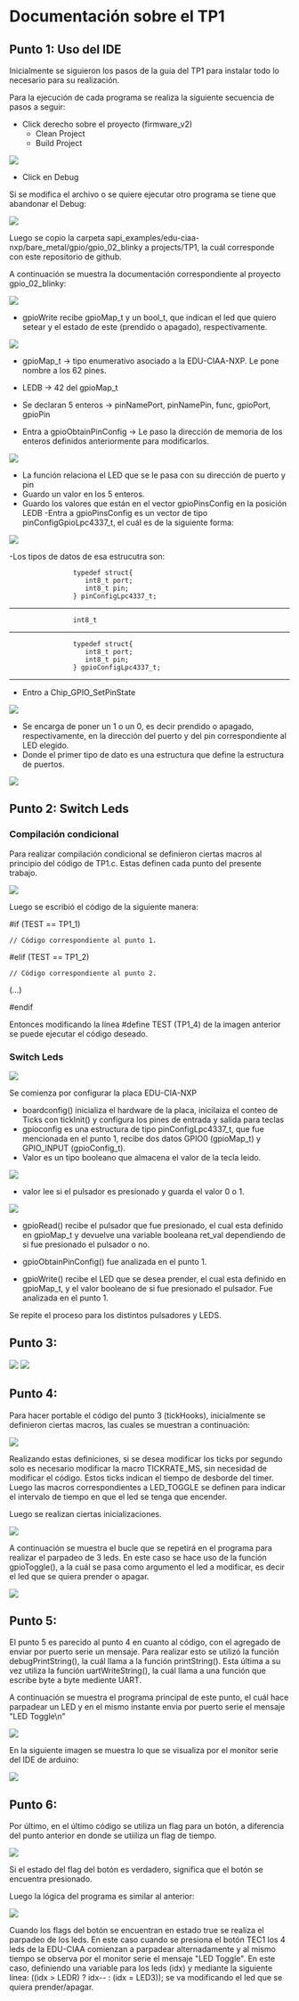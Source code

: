 # Documentación sobre el TP1

## Punto 1: Uso del IDE	

Inicialmente se siguieron los pasos de la guia del TP1 para instalar todo lo necesario para su realización.

Para la ejecución de cada programa se realiza la siguiente secuencia de pasos a seguir:

- Click derecho sobre el proyecto (firmware_v2) 
	- Clean Project
	- Build Project

![](https://github.com/Hitalio/TP1/blob/master/images/clean_build.PNG)

- Click en Debug

Si se modifica el archivo o se quiere ejecutar otro programa se tiene que abandonar el Debug:

![](https://github.com/Hitalio/TP1/blob/master/images/debug_terminate.png)

Luego se copio la carpeta sapi_examples/edu-ciaa-nxp/bare_metal/gpio/gpio_02_blinky a projects/TP1, la cuál corresponde con este repositorio de github. 

A continuación se muestra la documentación correspondiente al proyecto gpio_02_blinky:

![](https://github.com/Hitalio/TP1/blob/master/images/main.PNG)

- gpioWrite recibe gpioMap_t y un bool_t, que indican el led que quiero setear y el estado de este (prendido o apagado), respectivamente.

![](https://github.com/Hitalio/TP1/blob/master/images/gpioWrite.PNG)
 
- gpioMap_t -> tipo enumerativo asociado a la EDU-CIAA-NXP. Le pone nombre a los 62 pines. 
- LEDB -> 42 del gpioMap_t   

-  Se declaran 5 enteros -> pinNamePort, pinNamePin, func, gpioPort, gpioPin
-  Entra a gpioObtainPinConfig -> Le paso la dirección de memoria de los enteros definidos anteriormente para 
                                       modificarlos. 

![](https://github.com/Hitalio/TP1/blob/master/images/gpioObtainPinConfig.PNG)

- La función relaciona el LED que se le pasa con su dirección de puerto y pin
- Guardo un valor en los 5 enteros.
- Guardo los valores que están en el vector gpioPinsConfig en la posición LEDB
	-Entra a gpioPinsConfig es un vector de tipo pinConfigGpioLpc4337_t, el cuál es de la siguiente forma:

          
![](https://github.com/Hitalio/TP1/blob/master/images/pinConfigGpioLpc4337_t.PNG)

-Los tipos de datos de esa estrucutra son:

                    typedef struct{
                       int8_t port;
                       int8_t pin;
                    } pinConfigLpc4337_t;
------------------------------------------------------------------------
                    int8_t
------------------------------------------------------------------------
                    typedef struct{
                       int8_t port;
                       int8_t pin;
                    } gpioConfigLpc4337_t;
------------------------------------------------------------------------

- Entro a Chip_GPIO_SetPinState

![](https://github.com/Hitalio/TP1/blob/master/images/Chip_GPIO_SetPinState.PNG)
 
 - Se encarga de poner un 1 o un 0, es decir prendido o apagado, respectivamente, en la dirección del puerto y del pin correspondiente al LED elegido. 
 - Donde el primer tipo de dato es una estructura que define la estructura de puertos.

![](https://github.com/Hitalio/TP1/blob/master/images/LPC_GPIO_T.PNG)


## Punto 2: Switch Leds

### Compilación condicional

Para realizar compilación condicional se definieron ciertas macros al principio del código de TP1.c. Estas definen cada punto del presente trabajo. 

![](https://github.com/Hitalio/TP1/blob/master/images/compilacion_condicional.PNG)

Luego se escribió el código de la siguiente manera:

#if (TEST == TP1_1)

	// Código correspondiente al punto 1.

#elif (TEST == TP1_2)

	// Código correspondiente al punto 2.

(...)

#endif

Entonces modificando la línea #define TEST (TP1_4) de la imagen anterior se puede ejecutar el código deseado.

### Switch Leds

![](https://github.com/Hitalio/TP1/blob/master/images/main_switch_leds1.png)

 Se comienza por configurar la placa EDU-CIA-NXP

- boardconfig() inicializa el hardware de la placa, inicilaiza el conteo de Ticks con tickInit() y configura los pines de entrada y salida para teclas
- gpioconfig es una estructura de tipo pinConfigLpc4337_t, que fue mencionada en el punto 1, recibe dos datos GPIO0 (gpioMap_t) y GPIO_INPUT (gpioConfig_t).
- Valor es un tipo booleano que almacena el valor de la tecla leido.

![](https://github.com/Hitalio/TP1/blob/master/images/main_switch_leds2.png)

- valor lee si el pulsador es presionado y guarda el valor 0 o 1.

![](https://github.com/Hitalio/TP1/blob/master/images/gpioRead.png)

- gpioRead() recibe el pulsador que fue presionado, el cual esta definido en gpioMap_t y devuelve una variable booleana ret_val dependiendo de si fue presionado el pulsador o no.
- gpioObtainPinConfig() fue analizada en el punto 1.

- gpioWrite() recibe el LED que se desea prender, el cual esta definido en gpioMap_t, y el valor booleano de si fue presionado el pulsador. Fue analizada en el punto 1.

Se repite el proceso para los distintos pulsadores y LEDS.

## Punto 3:

![](https://github.com/Hitalio/TP1/blob/master/images/mytickhookTp1_3.png)
![](https://github.com/Hitalio/TP1/blob/master/images/mainTp1_3.png)

## Punto 4:

Para hacer portable el código del punto 3 (tickHooks), inicialmente se definieron ciertas macros, las cuales se muestran a continuación:

![](https://github.com/Hitalio/TP1/blob/master/images/punto4_defines.PNG)

Realizando estas definiciones, si se desea modificar los ticks por segundo solo es necesario modificar la macro TICKRATE_MS, sin necesidad de modificar el código. Estos ticks indican el tiempo de desborde del timer. Luego las macros correspondientes a LED_TOGGLE se definen para indicar el intervalo de tiempo en que el led se tenga que encender. 

Luego se realizan ciertas inicializaciones. 

![](https://github.com/Hitalio/TP1/blob/master/images/punto4_main_inicializacion.PNG)

A continuación se muestra el bucle que se repetirá en el programa para realizar el parpadeo de 3 leds. En este caso se hace uso de la función gpioToggle(), a la cuál se pasa como argumento el led a modificar, es decir el led que se quiera prender o apagar. 

![](https://github.com/Hitalio/TP1/blob/master/images/punto4_while.PNG)


## Punto 5:

El punto 5 es parecido al punto 4 en cuanto al código, con el agregado de enviar por puerto serie un mensaje. Para realizar esto se utilizó la función debugPrintString(), la cuál llama a la función printString(). Esta última a su vez utiliza la función uartWriteString(), la cuál llama a una función que escribe byte a byte mediente UART. 

A continuación se muestra el programa principal de este punto, el cuál hace parpadear un LED y en el mismo instante envia por puerto serie el mensaje "LED Toggle\n"

![](https://github.com/Hitalio/TP1/blob/master/images/punto5_while.PNG)

En la siguiente imagen se muestra lo que se visualiza por el monitor serie del IDE de arduino:

![](https://github.com/Hitalio/TP1/blob/master/images/punto5_monitor_serie.PNG)


## Punto 6:

Por último, en el último código se utiliza un flag para un botón, a diferencia del punto anterior en donde se utiiliza un flag de tiempo.  

![](https://github.com/Hitalio/TP1/blob/master/images/punto6_myTickHook.PNG)

Si el estado del flag del botón es verdadero, significa que el botón se encuentra presionado. 

Luego la lógica del programa es similar al anterior:

![](https://github.com/Hitalio/TP1/blob/master/images/punto6_while.PNG)

Cuando los flags del botón se encuentran en estado true se realiza el parpadeo de los leds. En este caso cuando se presiona el botón TEC1 los 4 leds de la EDU-CIAA comienzan a parpadear alternadamente y al mismo tiempo se observa por el monitor serie el mensaje "LED Toggle".
En este caso, definiendo una variable para los leds (idx) y mediante la siguiente línea: ((idx > LEDR) ? idx-- : (idx = LED3)); se va modificando el led que se quiera prender/apagar.

